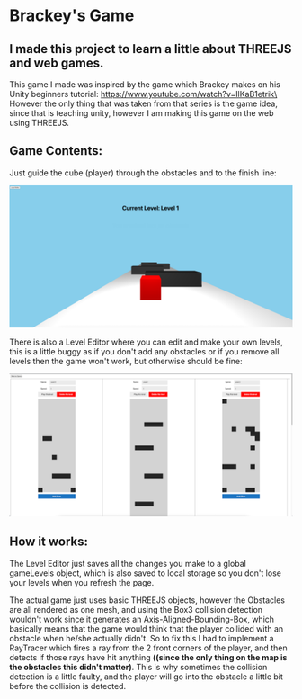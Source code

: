 # Brackey's Game
## I made this project to learn a little about THREEJS and web games.

This game I made was inspired by the game which Brackey makes on his Unity beginners tutorial: https://www.youtube.com/watch?v=IlKaB1etrik\
However the only thing that was taken from that series is the game idea, since that is teaching unity, however I am making this game on the web using THREEJS.

## Game Contents:
Just guide the cube (player) through the obstacles and to the finish line:

![Preview 1](https://github.com/AryaaSk/BrackeysGame/blob/master/Previews/Preview1.png?raw=true)

There is also a Level Editor where you can edit and make your own levels, this is a little buggy as if you don't add any obstacles or if you remove all levels then the game won't work, but otherwise should be fine:

![Preview 2](https://github.com/AryaaSk/BrackeysGame/blob/master/Previews/Preview2.png?raw=true)

## How it works:
The Level Editor just saves all the changes you make to a global gameLevels object, which is also saved to local storage so you don't lose your levels when you refresh the page.

The actual game just uses basic THREEJS objects, however the Obstacles are all rendered as one mesh, and using the Box3 collision detection wouldn't work since it generates an Axis-Aligned-Bounding-Box, which basically means that the game would think that the player collided with an obstacle when he/she actually didn't. So to fix this I had to implement a RayTracer which fires a ray from the 2 front corners of the player, and then detects if those rays have hit anything **((since the only thing on the map is the obstacles this didn't matter)**. This is why sometimes the collision detection is a little faulty, and the player will go into the obstacle a little bit before the collision is detected.
